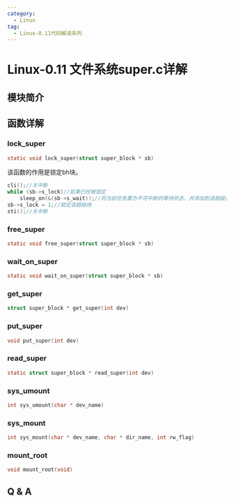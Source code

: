 ```yaml
---
category:
  - Linux
tag:
  - Linux-0.11代码解读系列
---
```


# Linux-0.11 文件系统super.c详解

## 模块简介

## 函数详解

### lock_super
```c
static void lock_super(struct super_block * sb)
```
该函数的作用是锁定bh块。

```c
cli();//关中断
while (sb->s_lock)//如果已经被锁定
    sleep_on(&(sb->s_wait));//将当前任务置为不可中断的等待状态，并添加到该超级快等待队列。
sb->s_lock = 1;//锁定该超级快
sti();//关中断
```

### free_super
```c
static void free_super(struct super_block * sb)
```

### wait_on_super
```c
static void wait_on_super(struct super_block * sb)
```

### get_super
```c
struct super_block * get_super(int dev)
```

### put_super
```c
void put_super(int dev)
```

### read_super
```c
static struct super_block * read_super(int dev)
```

### sys_umount
```c
int sys_umount(char * dev_name)
```

### sys_mount
```c
int sys_mount(char * dev_name, char * dir_name, int rw_flag)
```

### mount_root
```c
void mount_root(void)
```
## Q & A